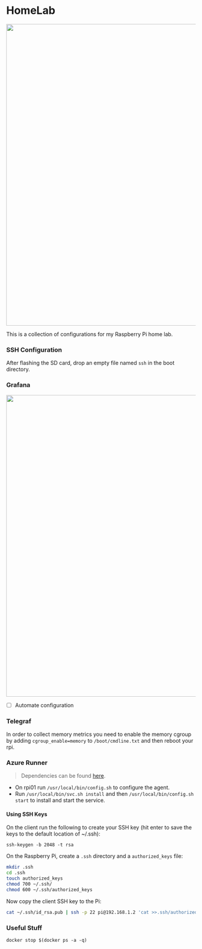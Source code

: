 # HomeLab

<p align="center">
    <img src="https://tinyurl.com/y2u66eud" width="800">
</p>

This is a collection of configurations for my Raspberry Pi home lab.

### SSH Configuration

After flashing the SD card, drop an empty file named `ssh` in the boot directory.

### Grafana

<p align="center">
    <img src="https://bit.ly/2k6S7gq" width="800">
</p>

- [ ] Automate configuration

### Telegraf

In order to collect memory metrics you need to enable the memory cgroup by adding `cgroup_enable=memory` to `/boot/cmdline.txt` and then reboot your rpi.

### Azure Runner

> Dependencies can be found [here](https://github.com/microsoft/azure-pipelines-agent/blob/master/src/Misc/layoutbin/installdependencies.sh).

- On rpi01 run `/usr/local/bin/config.sh` to configure the agent.
- Run `/usr/local/bin/svc.sh install` and then `/usr/local/bin/config.sh start` to install and start the service.

#### Using SSH Keys

On the client run the following to create your SSH key (hit enter to save the keys to the default location of ~/.ssh):

`ssh-keygen -b 2048 -t rsa`

On the Raspberry Pi, create a `.ssh` directory and a `authorized_keys` file:

``` bash
mkdir .ssh
cd .ssh
touch authorized_keys
chmod 700 ~/.ssh/
chmod 600 ~/.ssh/authorized_keys
```

Now copy the client SSH key to the Pi:

``` bash
cat ~/.ssh/id_rsa.pub | ssh -p 22 pi@192.168.1.2 'cat >>.ssh/authorized_keys'
```

### Useful Stuff

```
docker stop $(docker ps -a -q)
```
